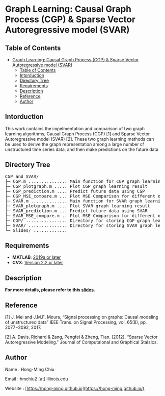 # Graph Learning: Causal Graph Process (CGP) & Sparse Vector Autoregressive model (SVAR)

## Table of Contents
- [Graph Learning: Causal Graph Process (CGP) & Sparse Vector Autoregressive model (SVAR)](#graph-learning-causal-graph-process-cgp--sparse-vector-autoregressive-model-svar)
    - [Table of Contents](#table-of-contents)
    - [Intorduction](#intorduction)
    - [Directory Tree](#directory-tree)
    - [Requirements](#requirements)
    - [Description](#description)
    - [Reference](#reference)
    - [Author](#author)

## Intorduction
This work contains the impelmentation and comparison of two graph learning algorithms, Causal Graph Process (CGP) [1] and Sparse Vector Autoregressive model (SVAR) [2]. These two graph learning methods can be used to derive the graph representation among a large number of unstructured time series data, and then make predictions on the future data.

## Directory Tree
<pre>
CGP_and_SVAR/
├─ CGP.m ............... Main function for CGP graph learning
├─ CGP_plotgraph.m ..... Plot CGP graph learning result
├─ CGP_prediction.m .... Predict future data using CGP
├─ CGP_MSE_compare.m ... Plot MSE Comparison for different orders of CGP
├─ SVAR.m .............. Main function for SVAR graph learning
├─ SVAR_plotgraph.m .... Plot SVAR graph learning result
├─ SVAR_prediction.m ... Predict future data using SVAR
├─ SVAR_MSE_compare.m .. Plot MSE Comparison for different orders of SVAR
├─ CGP/ ................ Directory for storing CGP graph learning data
├─ SVAR/ ............... Directory for storing SVAR graph learning data
└─ Slides/ ............. 
</pre>

## Requirements
- **MATLAB**: [2019a or later](https://www.mathworks.com/products/matlab.html)
- **CVX**: [Version 2.2 or later](http://cvxr.com/cvx/)

## Description
**For more details, please refer to this [slides](https://github.com/Hong-Ming/CGP_and_SVAR/blob/main/Slides/cgp_and_svar.pdf).**

## Reference
[1] J. Mei and J.M.F. Moura, “Signal processing on graphs: Causal modeling of unstructured data” IEEE Trans. on
Signal Processing, vol. 65(8), pp. 2077−2092, 2017.

[2] A. Davis, Richard & Zang, Pengfei & Zheng, Tian. (2012). “Sparse Vector Autoregressive Modeling.” Journal of
ComputaIonal and Graphical StaIsIcs.

## Author
Name  : Hong-Ming Chiu

Email : hmchiu2 [at] illinois.edu

Website : [https://hong-ming.github.io](https://hong-ming.github.io/)
